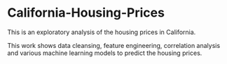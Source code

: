 # California-Housing-Prices

This is an exploratory analysis of the housing prices in California.

This work shows data cleansing, feature engineering, correlation analysis and various machine learning models to predict the housing prices.
